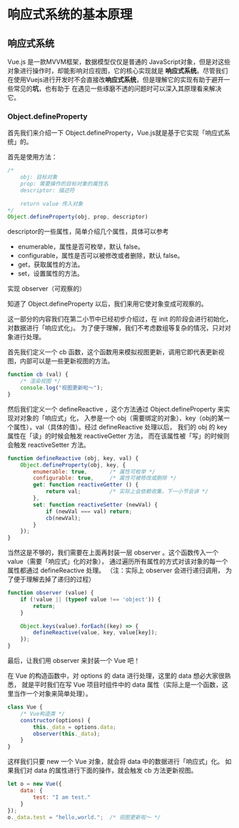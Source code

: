 # 响应式系统的基本原理

## 响应式系统

Vue.js 是一款MVVM框架，数据模型仅仅是普通的 JavaScript对象，但是对这些对象进行操作时，却能影响对应视图，它的核心实现就是
**响应式系统**。尽管我们在使用Vuejs进行开发时不会直接改**响应式系统**，但是理解它的实现有助于避开一些常见的**坑**，也有助于
在遇见一些琢磨不透的问题时可以深入其原理看来解决它。

### Object.defineProperty

首先我们来介绍一下 Object.defineProperty，Vue.js就是基于它实现「响应式系统」的。

首先是使用方法：
```js
/*
    obj: 目标对象
    prop: 需要操作的目标对象的属性名
    descriptor: 描述符
    
    return value 传入对象
*/
Object.defineProperty(obj, prop, descriptor)
```
descriptor的一些属性，简单介绍几个属性，具体可以参考
- enumerable，属性是否可枚举，默认 false。
- configurable，属性是否可以被修改或者删除，默认 false。
- get，获取属性的方法。
- set，设置属性的方法。

实现 observer（可观察的）

知道了 Object.defineProperty 以后，我们来用它使对象变成可观察的。

这一部分的内容我们在第二小节中已经初步介绍过，在 init 的阶段会进行初始化，对数据进行「响应式化」。
为了便于理解，我们不考虑数组等复杂的情况，只对对象进行处理。

首先我们定义一个 cb 函数，这个函数用来模拟视图更新，调用它即代表更新视图，内部可以是一些更新视图的方法。

```js
function cb (val) {
    /* 渲染视图 */
    console.log("视图更新啦～");
}
```
然后我们定义一个 defineReactive ，这个方法通过 Object.defineProperty 来实现对对象的「响应式」化，
入参是一个 obj（需要绑定的对象）、key（obj的某一个属性），val（具体的值）。经过 defineReactive 处理以后，
我们的 obj 的 key 属性在「读」的时候会触发 reactiveGetter 方法，
而在该属性被「写」的时候则会触发 reactiveSetter 方法。

```js
function defineReactive (obj, key, val) {
    Object.defineProperty(obj, key, {
        enumerable: true,       /* 属性可枚举 */
        configurable: true,     /* 属性可被修改或删除 */
        get: function reactiveGetter () {
            return val;         /* 实际上会依赖收集，下一小节会讲 */
        },
        set: function reactiveSetter (newVal) {
            if (newVal === val) return;
            cb(newVal);
        }
    });
}
```
当然这是不够的，我们需要在上面再封装一层 observer 。这个函数传入一个 value（需要「响应式」化的对象），
通过遍历所有属性的方式对该对象的每一个属性都通过 defineReactive 处理。
（注：实际上 observer 会进行递归调用， 为了便于理解去掉了递归的过程）

```js
function observer (value) {
    if (!value || (typeof value !== 'object')) {
        return;
    }
    
    Object.keys(value).forEach((key) => {
        defineReactive(value, key, value[key]);
    });
}
```
最后，让我们用 observer 来封装一个 Vue 吧！

在 Vue 的构造函数中，对 options 的 data 进行处理，这里的 data 想必大家很熟悉，
就是平时我们在写 Vue 项目时组件中的 data 属性（实际上是一个函数，这里当作一个对象来简单处理）。
```js
class Vue {
    /* Vue构造类 */
    constructor(options) {
        this._data = options.data;
        observer(this._data);
    }
}
```
这样我们只要 new 一个 Vue 对象，就会将 data 中的数据进行「响应式」化。
如果我们对 data 的属性进行下面的操作，就会触发 cb 方法更新视图。
```js
let o = new Vue({
    data: {
        test: "I am test."
    }
});
o._data.test = "hello,world.";  /* 视图更新啦～ */
```
